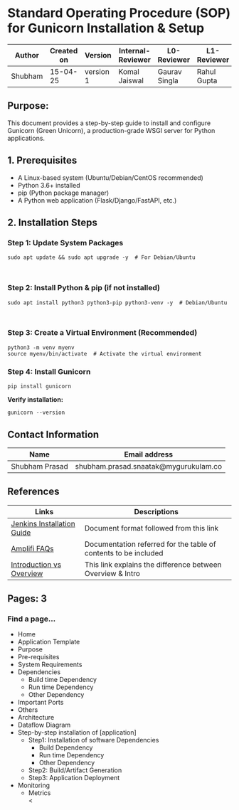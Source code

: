 
<h1>Standard Operating Procedure (SOP) for Gunicorn Installation & Setup</h1>

<table>
  <thead>
    <tr>
      <th>Author</th>
      <th>Created on</th>
      <th>Version</th>
      <th>Internal-Reviewer</th>
      <th>L0-Reviewer</th>
      <th>L1-Reviewer</th>
      <th>L2-Reviewer</th>
    </tr>
  </thead>
  <tbody>
    <tr>
      <td>Shubham</td>
      <td>15-04-25</td>
      <td>version 1</td>
      <td>Komal Jaiswal</td>
      <td>Gaurav Singla</td>
      <td>Rahul Gupta</td>
      <td>Mahesh Kumar</td>
    </tr>
  </tbody>
</table>

<h2>Purpose:</h2>
<p>This document provides a step-by-step guide to install and configure Gunicorn (Green Unicorn), a production-grade WSGI server for Python applications.</p>

<h2>1. Prerequisites</h2>
<ul>
  <li>A Linux-based system (Ubuntu/Debian/CentOS recommended)</li>
  <li>Python 3.6+ installed</li>
  <li>pip (Python package manager)</li>
  <li>A Python web application (Flask/Django/FastAPI, etc.)</li>
</ul>

<h2>2. Installation Steps</h2>

<h3>Step 1: Update System Packages</h3>
<pre><code>sudo apt update && sudo apt upgrade -y  # For Debian/Ubuntu

</code></pre>

<h3>Step 2: Install Python & pip (if not installed)</h3>
<pre><code>sudo apt install python3 python3-pip python3-venv -y  # Debian/Ubuntu

</code></pre>

<h3>Step 3: Create a Virtual Environment (Recommended)</h3>
<pre><code>python3 -m venv myenv
source myenv/bin/activate  # Activate the virtual environment
</code></pre>

<h3>Step 4: Install Gunicorn</h3>
<pre><code>pip install gunicorn
</code></pre>

<p><strong>Verify installation:</strong></p>
<pre><code>gunicorn --version
</code></pre>

<h2>Contact Information</h2>
<table>
  <thead>
    <tr>
      <th>Name</th>
      <th>Email address</th>
    </tr>
  </thead>
  <tbody>
    <tr>
      <td>Shubham Prasad</td>
      <td>shubham.prasad.snaatak@mygurukulam.co</td>
    </tr>
  </tbody>
</table>

<h2>References</h2>
<table>
  <thead>
    <tr>
      <th>Links</th>
      <th>Descriptions</th>
    </tr>
  </thead>
  <tbody>
    <tr>
      <td><a href="https://www.jenkins.io/doc/book/installing/linux/#debianubuntu" target="_blank">Jenkins Installation Guide</a></td>
      <td>Document format followed from this link</td>
    </tr>
    <tr>
      <td><a href="https://amplifi.com/user-guide/FAQs.html" target="_blank">Amplifi FAQs</a></td>
      <td>Documentation referred for the table of contents to be included</td>
    </tr>
    <tr>
      <td><a href="https://thecontentauthority.com/blog/introduction-vs-overview" target="_blank">Introduction vs Overview</a></td>
      <td>This link explains the difference between Overview & Intro</td>
    </tr>
  </tbody>
</table>

<h2>Pages: 3</h2>

<h3>Find a page…</h3>
<ul>
  <li>Home</li>
  <li>Application Template</li>
  <li>Purpose</li>
  <li>Pre-requisites</li>
  <li>System Requirements</li>
  <li>Dependencies
    <ul>
      <li>Build time Dependency</li>
      <li>Run time Dependency</li>
      <li>Other Dependency</li>
    </ul>
  </li>
  <li>Important Ports</li>
  <li>Others</li>
  <li>Architecture</li>
  <li>Dataflow Diagram</li>
  <li>Step-by-step installation of [application]
    <ul>
      <li>Step1: Installation of software Dependencies
        <ul>
          <li>Build Dependency</li>
          <li>Run time Dependency</li>
          <li>Other Dependency</li>
        </ul>
      </li>
      <li>Step2: Build/Artifact Generation</li>
      <li>Step3: Application Deployment</li>
    </ul>
  </li>
  <li>Monitoring
    <ul>
      <li>Metrics</li>
      <

